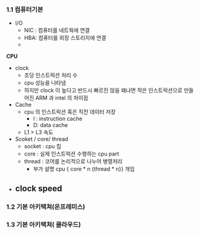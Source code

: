 ### 1.1 컴퓨터기본

- I/O 
	- NIC : 컴퓨터를 네트웍에 연결
	- HBA: 컴퓨터를 외장 스토리지에 연결
	- 
**CPU**
- clock
	- 초당 인스트럭션 처리 수
	- cpu 성능을 나타냄
	- 하지만 clock 이 높다고 반드시 빠르진 않음 왜냐면 작은 인스트럭션으로 만들어진 ARM 과 intel 의 차이점
- Cache
	- cpu 의 인스트럭션 혹은 직전 데이터 저장
		- l : instruction cache
		- D: data cache
	- L1 > L3 속도
- Scoket / core/ thread
	- socket : cpu 칩
	- core : 실제 인스트럭션 수행하는 cpu part
	- thread : 코어를 논리적으로 나누어 병렬처리 
		- 부가 설명 cpu { core * n {thread * n}} 개임
- clock speed
	- 

### 1.2 기본 아키택쳐(온프레미스)


### 1.3 기본 아키택쳐( 클라우드)